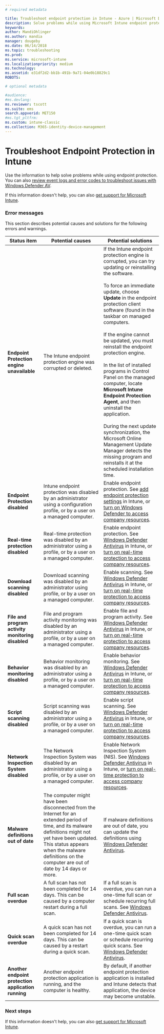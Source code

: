 ```yaml
---
# required metadata

title: Troubleshoot endpoint protection in Intune - Azure | Microsoft Docs
description: Solve problems while using Microsoft Intune endpoint protection.
keywords:
author: MandiOhlinger
ms.author: mandia
manager: dougeby
ms.date: 06/14/2018
ms.topic: troubleshooting
ms.prod:
ms.service: microsoft-intune
ms.localizationpriority: medium
ms.technology:
ms.assetid: e31df2d2-bb1b-491b-9a71-04e0b18829c1
ROBOTS:

# optional metadata

#audience:
#ms.devlang:
ms.reviewer: tscott
ms.suite: ems
search.appverid: MET150
#ms.tgt_pltfrm:
ms.custom: intune-classic
ms.collection: M365-identity-device-management
---
```


# Troubleshoot Endpoint Protection in Intune

Use the information to help solve problems while using endpoint protection. You can also [review event logs and error codes to troubleshoot issues with Windows Defender AV](https://docs.microsoft.com/windows/security/threat-protection/windows-defender-antivirus/troubleshoot-windows-defender-antivirus).

If this information doesn't help, you can also [get support for Microsoft Intune](get-support.md).

### Error messages
This section describes potential causes and solutions for the following errors and warnings.

|Status item|Potential causes|Potential solutions|
|---------------|--------------------|-----------------------|
|**Endpoint Protection engine unavailable**|The Intune endpoint protection engine was corrupted or deleted.|If the Intune endpoint protection engine is corrupted, you can try updating or reinstalling the software.<br /><br />To force an immediate update, choose **Update** in the  endpoint protection client software (found in the taskbar on managed computers.<br /><br />If the engine cannot be updated, you must reinstall the  endpoint protection engine.<br /><br />In the list of installed programs in Control Panel on the managed computer, locate **Microsoft Intune Endpoint Protection Agent**, and then uninstall the application.<br /><br />During the next update synchronization, the Microsoft Online Management Update Manager detects the missing program and reinstalls it at the scheduled installation time.|
|**Endpoint Protection disabled**|Intune endpoint protection was disabled by an administrator using a configuration profile, or by a user on a managed computer.|Enable endpoint protection. See [add endpoint protection settings](endpoint-protection-configure.md) in Intune, or [turn on Windows Defender to access company resources](/intune-user-help/turn-on-defender-windows).|
|**Real-time protection disabled**|Real-time protection was disabled by an administrator using a profile, or by a user on a managed computer.|Enable endpoint protection. See [Windows Defender Antivirus](device-restrictions-windows-10.md#windows-defender-antivirus) in Intune, or [turn on real-time protection to access company resources](/intune-user-help/turn-on-defender-windows). |
|**Download scanning disabled**|Download scanning was disabled by an administrator using profile, or by a user on a managed computer.|Enable scanning. See [Windows Defender Antivirus](device-restrictions-windows-10.md#windows-defender-antivirus) in Intune, or [turn on real-time protection to access company resources](/intune-user-help/turn-on-defender-windows). |
|**File and program activity monitoring disabled**|File and program activity monitoring was disabled by an administrator using a profile, or by a user on a managed computer.|Enable file and program activity. See [Windows Defender Antivirus](device-restrictions-windows-10.md#windows-defender-antivirus) in Intune, or [turn on real-time protection to access company resources](/intune-user-help/turn-on-defender-windows). |
|**Behavior monitoring disabled**|Behavior monitoring was disabled by an administrator using a profile, or by a user on a managed computer.|Enable behavior monitoring. See [Windows Defender Antivirus](device-restrictions-windows-10.md#windows-defender-antivirus) in Intune, or [turn on real-time protection to access company resources](/intune-user-help/turn-on-defender-windows). |
|**Script scanning disabled**|Script scanning was disabled by an administrator using a profile, or by a user on a managed computer.|Enable script scanning. See [Windows Defender Antivirus](device-restrictions-windows-10.md#windows-defender-antivirus) in Intune, or [turn on real-time protection to access company resources](/intune-user-help/turn-on-defender-windows). |
|**Network Inspection System disabled**|The Network Inspection System was disabled by an administrator using a profile, or by a user on a managed computer.|Enable Network Inspection System (NIS). See [Windows Defender Antivirus](device-restrictions-windows-10.md#windows-defender-antivirus) in Intune, or [turn on real-time protection to access company resources](/intune-user-help/turn-on-defender-windows). |
|**Malware definitions out of date**|The computer might have been disconnected from the Internet for an extended period of time, and its malware definitions might not yet have been updated. This status appears when the malware definitions on the computer are out of date by 14 days or more.|If malware definitions are out of date, you can update the definitions using [Windows Defender Antivirus](device-restrictions-windows-10.md#windows-defender-antivirus).|
|**Full scan overdue**|A full scan has not been completed for 14 days. This can be caused by a computer restart during a full scan.|If a full scan is overdue, you can run a one-time full scan or schedule recurring full scans. See [Windows Defender Antivirus](device-restrictions-windows-10.md#windows-defender-antivirus). |
|**Quick scan overdue**|A quick scan has not been completed for 14 days. This can be caused by a restart during a quick scan.|If a quick scan is overdue, you can run a one-time quick scan or schedule recurring quick scans. See [Windows Defender Antivirus](device-restrictions-windows-10.md#windows-defender-antivirus).|
|**Another endpoint protection application running**|Another endpoint protection application is running, and the computer is healthy.|By default, if another endpoint protection application is installed and Intune detects that application, the device may become unstable.|

### Next steps
If this information doesn't help, you can also [get support for Microsoft Intune](get-support.md).
